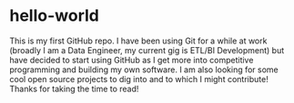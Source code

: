 # hello-world
This is my first GitHub repo.  I have been using Git for a while at work (broadly I am a Data Engineer, my current gig is ETL/BI Development) but have decided to start using GitHub as I get more into competitive programming and building my own software.  I am also looking for some cool open source projects to dig into and to which I might contribute!  Thanks for taking the time to read!
